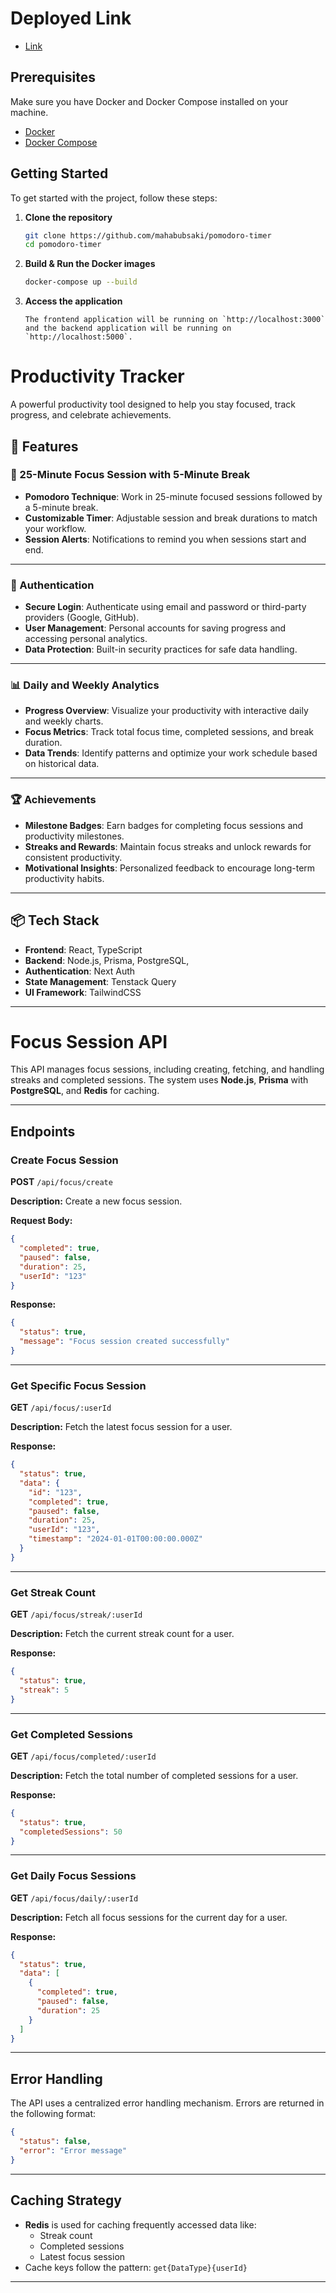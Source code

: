 # Deployed Link

- [Link](https://client-alpha-one-62.vercel.app/)

## Prerequisites

Make sure you have Docker and Docker Compose installed on your machine.

- [Docker](https://docs.docker.com/get-docker/)
- [Docker Compose](https://docs.docker.com/compose/install/)

## Getting Started

To get started with the project, follow these steps:

1.  **Clone the repository**

    ```bash
    git clone https://github.com/mahabubsaki/pomodoro-timer
    cd pomodoro-timer
    ```

2.  **Build & Run the Docker images**

    ```bash
    docker-compose up --build
    ```

3.  **Access the application**

        The frontend application will be running on `http://localhost:3000` and the backend application will be running on `http://localhost:5000`.

# Productivity Tracker

A powerful productivity tool designed to help you stay focused, track progress, and celebrate achievements.

## 🚀 Features

### 📆 25-Minute Focus Session with 5-Minute Break

- **Pomodoro Technique**: Work in 25-minute focused sessions followed by a 5-minute break.
- **Customizable Timer**: Adjustable session and break durations to match your workflow.
- **Session Alerts**: Notifications to remind you when sessions start and end.

---

### 🔑 Authentication

- **Secure Login**: Authenticate using email and password or third-party providers (Google, GitHub).
- **User Management**: Personal accounts for saving progress and accessing personal analytics.
- **Data Protection**: Built-in security practices for safe data handling.

---

### 📊 Daily and Weekly Analytics

- **Progress Overview**: Visualize your productivity with interactive daily and weekly charts.
- **Focus Metrics**: Track total focus time, completed sessions, and break duration.
- **Data Trends**: Identify patterns and optimize your work schedule based on historical data.

---

### 🏆 Achievements

- **Milestone Badges**: Earn badges for completing focus sessions and productivity milestones.
- **Streaks and Rewards**: Maintain focus streaks and unlock rewards for consistent productivity.
- **Motivational Insights**: Personalized feedback to encourage long-term productivity habits.

---

## 📦 Tech Stack

- **Frontend**: React, TypeScript
- **Backend**: Node.js, Prisma, PostgreSQL,
- **Authentication**: Next Auth
- **State Management**: Tenstack Query
- **UI Framework**: TailwindCSS

---

# Focus Session API

This API manages focus sessions, including creating, fetching, and handling streaks and completed sessions. The system uses **Node.js**, **Prisma** with **PostgreSQL**, and **Redis** for caching.

---

## Endpoints

### **Create Focus Session**

**POST** `/api/focus/create`

**Description:** Create a new focus session.

**Request Body:**

```json
{
  "completed": true,
  "paused": false,
  "duration": 25,
  "userId": "123"
}
```

**Response:**

```json
{
  "status": true,
  "message": "Focus session created successfully"
}
```

---

### **Get Specific Focus Session**

**GET** `/api/focus/:userId`

**Description:** Fetch the latest focus session for a user.

**Response:**

```json
{
  "status": true,
  "data": {
    "id": "123",
    "completed": true,
    "paused": false,
    "duration": 25,
    "userId": "123",
    "timestamp": "2024-01-01T00:00:00.000Z"
  }
}
```

---

### **Get Streak Count**

**GET** `/api/focus/streak/:userId`

**Description:** Fetch the current streak count for a user.

**Response:**

```json
{
  "status": true,
  "streak": 5
}
```

---

### **Get Completed Sessions**

**GET** `/api/focus/completed/:userId`

**Description:** Fetch the total number of completed sessions for a user.

**Response:**

```json
{
  "status": true,
  "completedSessions": 50
}
```

---

### **Get Daily Focus Sessions**

**GET** `/api/focus/daily/:userId`

**Description:** Fetch all focus sessions for the current day for a user.

**Response:**

```json
{
  "status": true,
  "data": [
    {
      "completed": true,
      "paused": false,
      "duration": 25
    }
  ]
}
```

---

## Error Handling

The API uses a centralized error handling mechanism. Errors are returned in the following format:

```json
{
  "status": false,
  "error": "Error message"
}
```

---

## Caching Strategy

- **Redis** is used for caching frequently accessed data like:
  - Streak count
  - Completed sessions
  - Latest focus session
- Cache keys follow the pattern: `get{DataType}{userId}`

---

